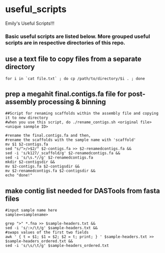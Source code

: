 # useful_scripts
Emily's Useful Scripts!!!

### Basic useful scripts are listed below. More grouped useful scripts are in respective directories of this repo. 

## use a text file to copy files from a separate directory 
```
for i in `cat file.txt` ; do cp /path/to/directory/$i . ; done
```

## prep a megahit final.contigs.fa file for post-assembly processing & binning
```
##Script for renaming scaffolds within the assembly file and copying it to new directory
#when you use this script, do ./rename_contigs.sh <original file> <unique sanmple ID>

#rename the final.contigs.fa and then,
#rename the scaffolds with the sample name with 'scaffold'
mv $1 $2-contigs.fa
sed "s/^>/>$2/" $2-contigs.fa >> $2-renamedcontigs.fa &&
sed -i 's/k127/_scaffold/g' $2-renamedcontigs.fa &&
sed -i 's/\s.*//g' $2-renamedcontigs.fa
mkdir $2-contigsdir &&
mv $2-contigs.fa $2-contigsdir &&
mv $2-renamedcontigs.fa $2-contigsdir &&
echo "done!"

```

## make contig list needed for DASTools from fasta files
```
#input sample name here
sample=<samplename>

grep ">" *.fna >> $sample-headers.txt &&
sed -i 's/:>/\t/g' $sample-headers.txt &&
#swaps values of the first two fields
awk ' { t = $1; $1 = $2; $2 = t; print; } ' $sample-headers.txt >> $sample-headers_ordered.txt &&
sed -i 's/\s/\t/g' $sample-headers_ordered.txt
```

